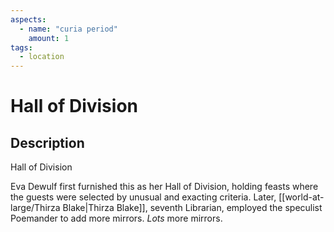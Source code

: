 ```yaml
---
aspects: 
  - name: "curia period"
    amount: 1
tags:
  - location
---
```


# Hall of Division

## Description
Hall of Division

Eva Dewulf first furnished this as her Hall of Division, holding feasts where the guests were selected by unusual and exacting criteria. Later, [[world-at-large/Thirza Blake|Thirza Blake]], seventh Librarian, employed the speculist Poemander to add more mirrors. <i>Lots</i> more mirrors.